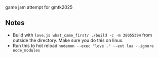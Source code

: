 game jam attempt for gmtk2025

## Notes
- Build with `love.js what_came_first/ ./build -c -m 38055394` from outside the directory. Make sure you do this on linux.
- Run this to hot reload `nodemon --exec "love ." --ext lua --ignore node_modules`
